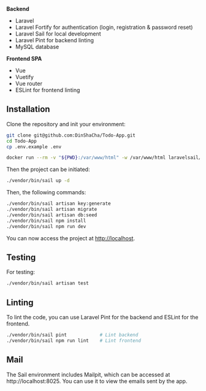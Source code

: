 **Backend**
- Laravel
- Laravel Fortify for authentication (login, registration & password reset)
- Laravel Sail for local development
- Laravel Pint for backend linting
- MySQL database

**Frontend SPA**
- Vue 
- Vuetify 
- Vue router
- ESLint for frontend linting


## Installation

Clone the repository and init your environment:

```bash
git clone git@github.com:DinShaCha/Todo-App.git
cd Todo-App
cp .env.example .env
```

```bash
docker run --rm -v "${PWD}:/var/www/html" -w /var/www/html laravelsail/php82-composer:latest composer install --ignore-platform-reqs
```

Then the project can be initiated:

```bash
./vendor/bin/sail up -d
```

Then, the following commands:

```bash
./vendor/bin/sail artisan key:generate
./vendor/bin/sail artisan migrate
./vendor/bin/sail artisan db:seed
./vendor/bin/sail npm install
./vendor/bin/sail npm run dev
```

You can now access the project at [http://localhost](http://localhost).

## Testing

For testing:

```bash
./vendor/bin/sail artisan test
```

## Linting

To lint the code, you can use Laravel Pint for the backend and ESLint for the frontend.

```bash
./vendor/bin/sail pint            # Lint backend
./vendor/bin/sail npm run lint    # Lint frontend
```

## Mail

The Sail environment includes Mailpit, which can be accessed at http://localhost:8025. You can use it to view the emails sent by the app.
